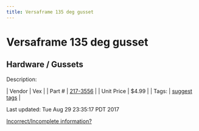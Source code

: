 ```yaml
---
title: Versaframe 135 deg gusset
---
```


# Versaframe 135 deg gusset
## Hardware / Gussets
Description: 	 

| Vendor | Vex | 
| Part # | [217-3556](http://www.vexrobotics.com/vexpro/versaframe/versaframegussetsandmounts.html) | 
| Unit Price | $4.99 | 
| Tags: | [suggest tags](https://docs.google.com/forms/d/e/1FAIpQLSeWyY8v3RgOty-MyWmh9U0iivNYN_molChYyS-0U-o-kOAv_g/viewform) | 

Last updated: Tue Aug 29 23:35:17 PDT 2017

 [Incorrect/Incomplete information?](https://docs.google.com/forms/d/e/1FAIpQLSeWyY8v3RgOty-MyWmh9U0iivNYN_molChYyS-0U-o-kOAv_g/viewform)